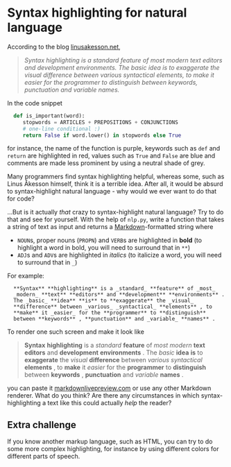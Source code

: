 # Syntax highlighting for natural language
According to the blog [linusakesson.net](linusakesson.net),

> _Syntax highlighting is a standard feature of most modern text editors and development environments. The basic idea is to exaggerate the visual difference between various syntactical elements, to make it easier for the programmer to distinguish between keywords, punctuation and variable names._

In the code snippet

```python
  def is_important(word):
     stopwords = ARTICLES + PREPOSITIONS + CONJUNCTIONS
     # one-line conditional :)
     return False if word.lower() in stopwords else True
```

for instance, the name of the function is purple, keywords such as `def` and `return` are highlighted in red, values such as `True` and `False` are blue and comments are made less prominent by using a neutral shade of grey. 

Many programmers find syntax highlighting helpful, whereas some, such as Linus Åkesson himself, think it is a terrible idea. After all, it would be absurd to syntax-highlight natural language - why would we ever want to do that for code? 

...But is it actually _that_ crazy to syntax-highlight natural language? Try to do that and see for yourself.
With the help of `nlp.py`, write a function that takes a string of text as input and returns a [Markdown](https://www.markdownguide.org/basic-syntax/)-formatted string where 

- `NOUN`s, proper nouns (`PROPN`) and `VERB`s are highlighted in **bold** (to highlight a word in bold, you will need to surround that in `**`)
- `ADJ`s and `ADV`s are highlighted in _italics_ (to italicize a word, you will need to surround that in `_`)

For example:

```
  **Syntax** **highlighting** is a _standard_ **feature** of _most_ 
  _modern_ **text** **editors** and **development** **environments** . 
  The _basic_ **idea** **is** to **exaggerate** the _visual_ 
  **difference** between _various_ _syntactical_ **elements** , to 
  **make** it _easier_ for the **programmer** to **distinguish** 
  between **keywords** , **punctuation** and _variable_ **names** .
```

To render one such screen and make it look like 

> **Syntax** **highlighting** is a _standard_ **feature** of _most_ _modern_ **text** **editors** and **development** **environments** . The _basic_ **idea** **is** to **exaggerate** the _visual_ **difference** between _various_ _syntactical_ **elements** , to **make** it _easier_ for the **programmer** to **distinguish** between **keywords** , **punctuation** and _variable_ **names** .

you can paste it [markdownlivepreview.com](markdownlivepreview.com) or use any other Markdown renderer.
What do you think? 
Are there any circumstances in which syntax-highlighting a text like this could actually _help_ the reader?

## Extra challenge
If you know another markup language, such as HTML, you can try to do some more complex highlighting, for instance by using different colors for different parts of speech.